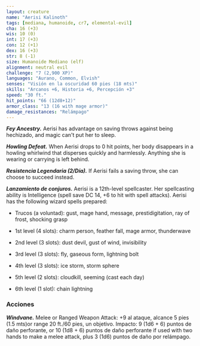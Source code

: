 ```yaml
---
layout: creature
name: "Aerisi Kalinoth"
tags: [mediana, humanoide, cr7, elemental-evil]
cha: 16 (+3)
wis: 10 (0)
int: 17 (+3)
con: 12 (+1)
dex: 16 (+3)
str: 8 (-1)
size: Humanoide Mediano (elf)
alignment: neutral evil
challenge: "7 (2,900 XP)"
languages: "Aurano, Common, Elvish"
senses: "Visión en la oscuridad 60 pies (18 mts)"
skills: "Arcanos +6, Historia +6, Percepción +3"
speed: "30 ft."
hit_points: "66 (12d8+12)"
armor_class: "13 (16 with mage armor)"
damage_resistances: "Relámpago"
---
```


***Fey Ancestry.*** Aerisi has advantage on saving throws against being hechizado, and magic can't put her to sleep.

***Howling Defeat.*** When Aerisi drops to 0 hit points, her body disappears in a howling whirlwind that disperses quickly and harmlessly. Anything she is wearing or carrying is left behind.

***Resistencia Legendaria (2/Día).*** If Aerisi fails a saving throw, she can choose to succeed instead.

***Lanzamiento de conjuros.*** Aerisi is a 12th-level spellcaster. Her spellcasting ability is Intelligence (spell save DC 14, +6 to hit with spell attacks). Aerisi has the following wizard spells prepared:

* Trucos (a voluntad): gust, mage hand, message, prestidigitation, ray of frost, shocking grasp

* 1st level (4 slots): charm person, feather fall, mage armor, thunderwave

* 2nd level (3 slots): dust devil, gust of wind, invisibility

* 3rd level (3 slots): fly, gaseous form, lightning bolt

* 4th level (3 slots): ice storm, storm sphere

* 5th level (2 slots): cloudkill, seeming (cast each day)

* 6th level (1 slot): chain lightning

### Acciones

***Windvane.*** Melee or Ranged Weapon Attack: +9 al ataque, alcance 5 pies (1.5 mts)or range 20 ft./60 pies, un objetivo. Impacto: 9 (1d6 + 6) puntos de daño perforante, or 10 (1d8 + 6) puntos de daño perforante if used with two hands to make a melee attack, plus 3 (1d6) puntos de daño por relámpago.